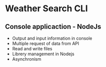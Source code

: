 # Weather Search CLI
## Console applicaction - NodeJs

- Output and input information in console
- Multiple request of data from API
- Read and write files
- Librery management in Nodejs
- Asynchronism